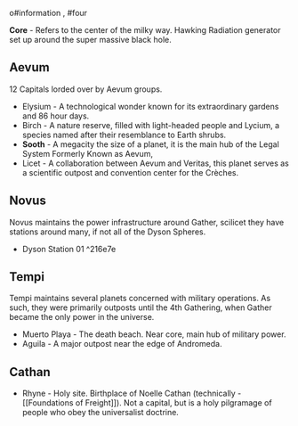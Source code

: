 o#information , #four 

**Core** - Refers to the center of the milky way. Hawking Radiation generator set up around the super massive black hole. 

## Aevum
12 Capitals lorded over by Aevum groups.
- Elysium - A technological wonder known for its extraordinary gardens and 86 hour days. 
- Birch -  A nature reserve, filled with light-headed people and Lycium, a species named after their resemblance to Earth shrubs.
- **Sooth** - A megacity the size of a planet, it is the main hub of the Legal System Formerly Known as Aevum, 
- Licet - A collaboration between Aevum and Veritas, this planet serves as a scientific outpost and convention center for the Crèches.

## Novus
Novus maintains the power infrastructure around Gather, scilicet they have stations around many, if not all of the Dyson Spheres.
- Dyson Station 01 ^216e7e

## Tempi
Tempi maintains several planets concerned with military operations. As such, they were primarily outposts until the 4th Gathering, when Gather became the only power in the universe.
- Muerto Playa - The death beach. Near core, main hub of military power.
- Aguila - A major outpost near the edge of Andromeda.

## Cathan
- Rhyne - Holy site. Birthplace of Noelle Cathan (technically - [[Foundations of Freight]]). Not a capital, but is a holy pilgramage of people who obey the universalist doctrine. 